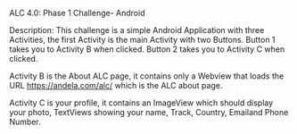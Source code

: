 ALC 4.0: Phase 1 Challenge- Android 
 
Description: 
This challenge is a simple Android Application with three Activities, the first Activity is the main Activity with two Buttons. 
Button 1​ takes you to Activity B when clicked. 
Button 2​ takes you to Activity C when clicked. 

Activity B​ is the About ALC page, it contains only a ​Webview​ that loads the URL https://andela.com/alc/​ which is the ALC about page. 

Activity C​ is your profile, it contains an ​ImageView​ which should display your photo, TextViews​ showing your ​name​, ​Track​, ​Country​, ​Email​ and ​Phone Number​. 